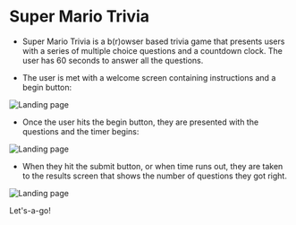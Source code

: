 # Super Mario Trivia
* Super Mario Trivia is a b(r)owser based trivia game that presents users with a series of multiple choice questions and a countdown clock. The user has 60 seconds to answer all the questions.

* The user is met with a welcome screen containing instructions and a begin button:

![Landing page](https://user-images.githubusercontent.com/25711714/30182634-87e204b6-93e5-11e7-8fbc-2c9919e6f294.png)

* Once the user hits the begin button, they are presented with the questions and the timer begins:

![Landing page](https://user-images.githubusercontent.com/25711714/30183306-ee51849a-93e7-11e7-9be9-bcd40ed9556f.png)

* When they hit the submit button, or when time runs out, they are taken to the results screen that shows the number of questions they got right.

![Landing page](https://user-images.githubusercontent.com/25711714/30183237-b1dd9878-93e7-11e7-803b-db5b8e70d090.png)

Let's-a-go!
